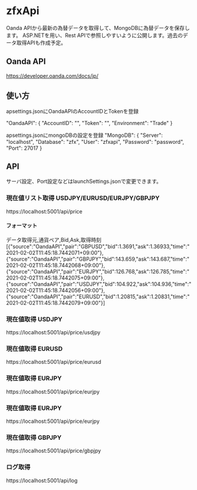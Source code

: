 # zfxApi

Oanda APIから最新の為替データを取得して、MongoDBに為替データを保存します。
ASP.NETを用い、Rest APIで参照しやすいように公開します。過去のデータ取得APIも作成予定。

## Oanda API
https://developer.oanda.com/docs/jp/

## 使い方
apsettings.jsonにOandaAPIのAccountIDとTokenを登録

  "OandaAPI": {
    "AccountID": "",
    "Token": "",
    "Environment": "Trade"
  }
  
  apsettings.jsonにmongoDBの設定を登録
    "MongoDB": {
    "Server": "localhost",
    "Database": "zfx",
    "User": "zfxapi",
    "Password": "password",
    "Port": 27017
  }
  
## API
サーバ設定、Port設定などはlaunchSettings.jsonで変更できます。

### 現在値リスト取得 USDJPY/EURUSD/EURJPY/GBPJPY
https://localhost:5001/api/price

#### フォーマット
データ取得元,通貨ペア,Bid,Ask,取得時刻
[{"source":"OandaAPI","pair":"GBPUSD","bid":1.3691,"ask":1.36933,"time":"2021-02-02T11:45:18.7442071+09:00"},{"source":"OandaAPI","pair":"GBPJPY","bid":143.659,"ask":143.687,"time":"2021-02-02T11:45:18.7442068+09:00"},{"source":"OandaAPI","pair":"EURJPY","bid":126.768,"ask":126.785,"time":"2021-02-02T11:45:18.7442075+09:00"},{"source":"OandaAPI","pair":"USDJPY","bid":104.922,"ask":104.936,"time":"2021-02-02T11:45:18.7442056+09:00"},{"source":"OandaAPI","pair":"EURUSD","bid":1.20815,"ask":1.20831,"time":"2021-02-02T11:45:18.7442079+09:00"}]

### 現在値取得 USDJPY
https://localhost:5001/api/price/usdjpy
### 現在値取得 EURUSD
https://localhost:5001/api/price/eurusd
### 現在値取得 EURJPY
https://localhost:5001/api/price/eurjpy
### 現在値取得 EURJPY
https://localhost:5001/api/price/eurjpy
### 現在値取得 GBPJPY
https://localhost:5001/api/price/gbpjpy

### ログ取得
https://localhost:5001/api/log
  
